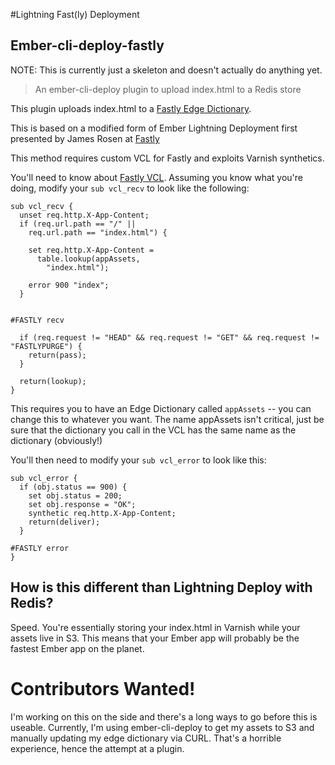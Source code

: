 #Lightning Fast(ly) Deployment

## Ember-cli-deploy-fastly

NOTE: This is currently just a skeleton and doesn't actually do anything yet.

> An ember-cli-deploy plugin to upload index.html to a Redis store

This plugin uploads index.html to a [Fastly Edge Dictionary][1].

This is based on a modified form of Ember Lightning Deployment first presented
by James Rosen at [Fastly][2]

This method requires custom VCL for Fastly and exploits Varnish synthetics.

You'll need to know about [Fastly VCL][3]. Assuming you know what you're doing,
modify your ```sub vcl_recv``` to look like the following:

```
sub vcl_recv {
  unset req.http.X-App-Content;
  if (req.url.path == "/" ||
    req.url.path == "index.html") {

    set req.http.X-App-Content =
      table.lookup(appAssets,
        "index.html");

    error 900 "index";
  }


#FASTLY recv

  if (req.request != "HEAD" && req.request != "GET" && req.request != "FASTLYPURGE") {
    return(pass);
  }

  return(lookup);
}
```

This requires you to have an Edge Dictionary called ```appAssets``` -- you can
change this to whatever you want. The name appAssets isn't critical, just be
sure that the dictionary you call in the VCL has the same name as the dictionary (obviously!)

You'll then need to modify your ```sub vcl_error``` to look like this:

```
sub vcl_error {
  if (obj.status == 900) {
    set obj.status = 200;
    set obj.response = "OK";
    synthetic req.http.X-App-Content;
    return(deliver);
  }

#FASTLY error
}
```

## How is this different than Lightning Deploy with Redis?

Speed. You're essentially storing your index.html in Varnish while your assets
live in S3. This means that your Ember app will probably be the fastest Ember app
on the planet.

# Contributors Wanted!

I'm working on this on the side and there's a long ways to go before this is useable.
Currently, I'm using ember-cli-deploy to get my assets to S3 and manually updating
my edge dictionary via CURL. That's a horrible experience, hence the attempt at
a plugin.


[1]: https://docs.fastly.com/guides/edge-dictionaries/about-edge-dictionaries
[2]: https://fastly.com
[3]: https://docs.fastly.com/guides/vcl/mixing-and-matching-fastly-vcl-with-custom-vcl